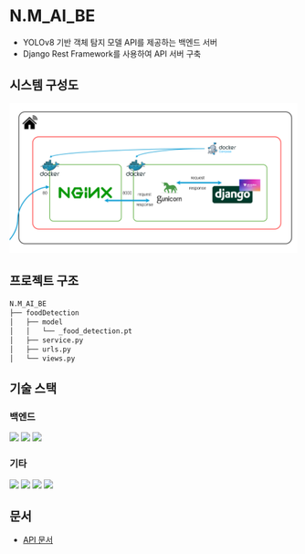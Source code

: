 # N.M_AI_BE
- YOLOv8 기반 객체 탐지 모델 API를 제공하는 백엔드 서버
- Django Rest Framework를 사용하여 API 서버 구축

## 시스템 구성도
![시스템 구성도](./assets/images/system_architecture.png)

## 프로젝트 구조
```
N.M_AI_BE
├── foodDetection
│   ├── model
│   │   └── _food_detection.pt
│   ├── service.py
│   ├── urls.py
│   └── views.py
```

## 기술 스택
### 백엔드
<p>
  <img src="https://img.shields.io/badge/Python-3776AB?style=for-the-badge&logo=python&logoColor=white"/>
  <img src="https://img.shields.io/badge/Django-092E20?style=for-the-badge&logo=django&logoColor=white"/>
  <img src="https://img.shields.io/badge/Ultralytics-FF6600?style=for-the-badge&logo=ultralytics&logoColor=white"/>
</p>

### 기타
<p>
  <img src="https://img.shields.io/badge/Docker-2496ED?style=for-the-badge&logo=docker&logoColor=white"/>
  <img src="https://img.shields.io/badge/Nginx-009639?style=for-the-badge&logo=nginx&logoColor=white"/>
  <img src="https://img.shields.io/badge/Gunicorn-499848?style=for-the-badge&logo=gunicorn&logoColor=white"/>
  <img src="https://img.shields.io/badge/Microsoft%20Azure-0078D4?style=for-the-badge&logo=microsoftazure&logoColor=white"/>
</p>

## 문서
- [API 문서](./assets/docs/AI_BE_API_DOCS.pdf)
